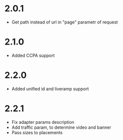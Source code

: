 # 2.0.1
 
- Get path instead of url in "page" parametr of request

# 2.1.0

- Added CCPA support

# 2.2.0

- Added unified id and liveramp support

# 2.2.1

- Fix adapter params description
- Add traffic param, to determine video and banner
- Pass sizes to placements